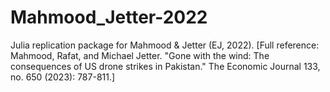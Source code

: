 # Mahmood_Jetter-2022
Julia replication package for Mahmood &amp; Jetter (EJ, 2022). [Full reference: Mahmood, Rafat, and Michael Jetter. "Gone with the wind: The consequences of US drone strikes in Pakistan." The Economic Journal 133, no. 650 (2023): 787-811.]
